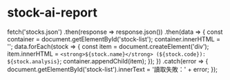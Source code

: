 # stock-ai-report
fetch('stocks.json')
  .then(response => response.json())
  .then(data => {
    const container = document.getElementById('stock-list');
    container.innerHTML = '';
    data.forEach(stock => {
      const item = document.createElement('div');
      item.innerHTML = `<strong>${stock.name}</strong> (${stock.code}): ${stock.analysis}`;
      container.appendChild(item);
    });
  })
  .catch(error => {
    document.getElementById('stock-list').innerText = '讀取失敗：' + error;
  });